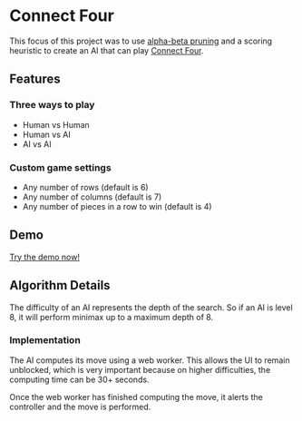 # Connect Four
This focus of this project was to use [alpha-beta pruning](https://en.wikipedia.org/wiki/Alpha%E2%80%93beta_pruning) and a scoring heuristic to create an AI that can play [Connect Four](https://en.wikipedia.org/wiki/Connect_Four).

## Features
### Three ways to play
- Human vs Human
- Human vs AI
- AI vs AI
### Custom game settings
- Any number of rows (default is 6)
- Any number of columns (default is 7)
- Any number of pieces in a row to win (default is 4)

## Demo
[Try the demo now!](http://nicolasenslen.com/projects/demos/connect-four/)

## Algorithm Details

The difficulty of an AI represents the depth of the search. So if an AI is level 8, it will perform minimax up to a maximum depth of 8.

### Implementation
The AI computes its move using a web worker. This allows the UI to remain unblocked, which is very important because on higher difficulties, the computing time can be 30+ seconds.

Once the web worker has finished computing the move, it alerts the controller and the move is performed.
